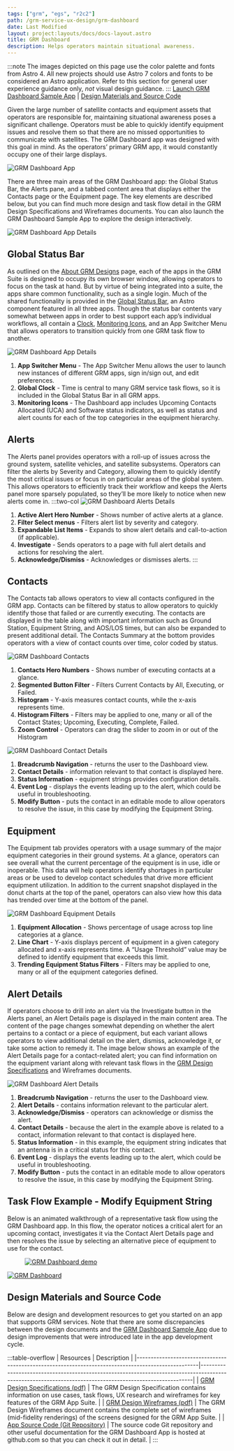```yaml
---
tags: ["grm", "egs", "r2c2"]
path: /grm-service-ux-design/grm-dashboard
date: Last Modified
layout: project:layouts/docs/docs-layout.astro
title: GRM Dashboard
description: Helps operators maintain situational awareness.
---
```


:::note
The images depicted on this page use the color palette and fonts from Astro 4. All new projects should use Astro 7 colors and fonts to be considered an Astro application. Refer to this section for general user experience guidance only, _not_ visual design guidance.
:::
[Launch GRM Dashboard Sample App](https://grm-dashboard-react.netlify.app) | [Design Materials and Source Code](/grm-service-ux-design/grm-dashboard/#design-materials-and-source-code)

Given the large number of satellite contacts and equipment assets that operators are responsible for, maintaining situational awareness poses a significant challenge. Operators must be able to quickly identify equipment issues and resolve them so that there are no missed opportunities to communicate with satellites. The GRM Dashboard app was designed with this goal in mind. As the operators’ primary GRM app, it would constantly occupy one of their large displays.

![GRM Dashboard App](/img/service-specific-ux-design/grm-dashboard/grm-dashboard-app.webp)

There are three main areas of the GRM Dashboard app: the Global Status Bar, the Alerts pane, and a tabbed content area that displays either the Contacts page or the Equipment page. The key elements are described below, but you can find much more design and task flow detail in the GRM Design Specifications and Wireframes documents. You can also launch the GRM Dashboard Sample App to explore the design interactively.

![GRM Dashboard App Details](/img/service-specific-ux-design/grm-dashboard/grm-dashboard-app-details.webp)

## Global Status Bar

As outlined on the [About GRM Designs](/grm-service-ux-design/about-the-grm-designs) page, each of the apps in the GRM Suite is designed to occupy its own browser window, allowing operators to focus on the task at hand. But by virtue of being integrated into a suite, the apps share common functionality, such as a single login. Much of the shared functionality is provided in the [Global Status Bar](/components/global-status-bar), an Astro component featured in all three apps. Though the status bar contents vary somewhat between apps in order to best support each app’s individual workflows, all contain a [Clock](/components/clock), [Monitoring Icons](/components/icons-and-symbols), and an App Switcher Menu that allows operators to transition quickly from one GRM task flow to another.

![GRM Dashboard App Details](/img/service-specific-ux-design/grm-dashboard/grm-dashboard-global-status-bar-details.webp)

1. **App Switcher Menu** - The App Switcher Menu allows the user to launch new instances of different GRM apps, sign in/sign out, and edit preferences.
2. **Global Clock** - Time is central to many GRM service task flows, so it is included in the Global Status Bar in all GRM apps.
3. **Monitoring Icons** - The Dashboard app includes Upcoming Contacts Allocated (UCA) and Software status indicators, as well as status and alert counts for each of the top categories in the equipment hierarchy.

## Alerts

The Alerts panel provides operators with a roll-up of issues across the ground system, satellite vehicles, and satellite subsystems. Operators can filter the alerts by Severity and Category, allowing them to quickly identify the most critical issues or focus in on particular areas of the global system. This allows operators to efficiently track their workflow and keeps the Alerts panel more sparsely populated, so they’ll be more likely to notice when new alerts come in.
:::two-col
![GRM Dashboard Alerts Details](/img/service-specific-ux-design/grm-dashboard/grm-dashboard-alert-details.webp)

1. **Active Alert Hero Number** - Shows number of active alerts at a glance.
2. **Filter Select menus** - Filters alert list by severity and category.
3. **Expandable List Items** - Expands to show alert details and call-to-action (if applicable).
4. **Investigate** - Sends operators to a page with full alert details and actions for resolving the alert.
5. **Acknowledge/Dismiss** - Acknowledges or dismisses alerts.
   :::

## Contacts

The Contacts tab allows operators to view all contacts configured in the GRM app. Contacts can be filtered by status to allow operators to quickly identify those that failed or are currently executing. The contacts are displayed in the table along with important information such as Ground Station, Equipment String, and AOS/LOS times, but can also be expanded to present additional detail. The Contacts Summary at the bottom provides operators with a view of contact counts over time, color coded by status.

![GRM Dashboard Contacts](/img/service-specific-ux-design/grm-dashboard/grm-dashboard-contact-details.webp)

1. **Contacts Hero Numbers** - Shows number of executing contacts at a glance.
2. **Segmented Button Filter** - Filters Current Contacts by All, Executing, or Failed.
3. **Histogram** - Y-axis measures contact counts, while the x-axis represents time.
4. **Histogram Filters** - Filters may be applied to one, many or all of the Contact States; Upcoming, Executing, Complete, Failed.
5. **Zoom Control** - Operators can drag the slider to zoom in or out of the Histogram

![GRM Dashboard Contact Details]()

1. **Breadcrumb Navigation** - returns the user to the Dashboard view.
2. **Contact Details** - information relevant to that contact is displayed here.
3. **Status Information** - equipment strings provides configuration details.
4. **Event Log** - displays the events leading up to the alert, which could be useful in troubleshooting.
5. **Modify Button** - puts the contact in an editable mode to allow operators to resolve the issue, in this case by modifying the Equipment String.

## Equipment

The Equipment tab provides operators with a usage summary of the major equipment categories in their ground systems. At a glance, operators can see overall what the current percentage of the equipment is in use, idle or inoperable. This data will help operators identify shortages in particular areas or be used to develop contact schedules that drive more efficient equipment utilization. In addition to the current snapshot displayed in the donut charts at the top of the panel, operators can also view how this data has trended over time at the bottom of the panel.

![GRM Dashboard Equipment Details](/img/service-specific-ux-design/grm-dashboard/grm-dashboard-equipment-details.webp)

1. **Equipment Allocation** - Shows percentage of usage across top line categories at a glance.
2. **Line Chart** - Y-axis displays percent of equipment in a given category allocated and x-axis represents time. A “Usage Threshold” value may be defined to identify equipment that exceeds this limit.
3. **Trending Equipment Status Filters** - Filters may be applied to one, many or all of the equipment categories defined.

## Alert Details

If operators choose to drill into an alert via the Investigate button in the Alerts panel, an Alert Details page is displayed in the main content area. The content of the page changes somewhat depending on whether the alert pertains to a contact or a piece of equipment, but each variant allows operators to view additional detail on the alert, dismiss, acknowledge it, or take some action to remedy it. The image below shows an example of the Alert Details page for a contact-related alert; you can find information on the equipment variant along with relevant task flows in the [GRM Design Specifications](/grm-service-ux-design/grm-dashboard/#design-materials-and-source-code) and Wireframes documents.

![GRM Dashboard Alert Details](/img/service-specific-ux-design/grm-dashboard/grm-dashboard-contact-alert-details.webp)

1. **Breadcrumb Navigation** - returns the user to the Dashboard view.
2. **Alert Details** - contains information relevant to the particular alert.
3. **Acknowledge/Dismiss** - operators can acknowledge or dismiss the alert.
4. **Contact Details** - because the alert in the example above is related to a contact, information relevant to that contact is displayed here.
5. **Status Information** - in this example, the equipment string indicates that an antenna is in a critical status for this contact.
6. **Event Log** - displays the events leading up to the alert, which could be useful in troubleshooting.
7. **Modify Button** - puts the contact in an editable mode to allow operators to resolve the issue, in this case by modifying the Equipment String.

## Task Flow Example - Modify Equipment String

Below is an animated walkthrough of a representative task flow using the GRM Dashboard app. In this flow, the operator notices a critical alert for an upcoming contact, investigates it via the Contact Alert Details page and then resolves the issue by selecting an alternative piece of equipment to use for the contact.

<div markdown="1">
 <figure>
  <a href="#demo" class="demo" name="close">
   <span class="icon-play"></span>
   <img src="/img/service-specific-ux-design/grm-dashboard/grm-dashboard-modify-string-placeholder.png"
   alt="GRM Dashboard demo" />
  </a>
 </figure>
 <a href="#close" class="lightbox" id="demo" markdown="1">
  <img src="/img/service-specific-ux-design/grm-dashboard/grm-dashboard-modify-string.gif" alt="GRM Dashboard" />
 </a>
</div>

## Design Materials and Source Code

Below are design and development resources to get you started on an app that supports GRM services. Note that there are some discrepancies between the design documents and the [GRM Dashboard Sample App](https://grm-dashboard-react.netlify.app) due to design improvements that were introduced late in the app development cycle.

:::table-overflow
| Resources                                                                                          | Description                                                                                                                                             |
|----------------------------------------------------------------------------------------------------|---------------------------------------------------------------------------------------------------------------------------------------------------------|
| [GRM Design Specifications (pdf)](/pdf/grm-specifications.pdf)                                     | The GRM Design Specification contains information on use cases, task flows, UX research and wireframes for key features of the GRM App Suite.           |
| [GRM Design Wireframes (pdf)](/pdf/grm-wireframes.pdf)                                             | The GRM Design Wireframes document contains the complete set of wireframes (mid-fidelity renderings) of the screens designed for the GRM App Suite.     |
| [App Source Code (Git Repository)](https://github.com/RocketCommunicationsInc/grm-dashboard-react) | The source code Git repository and other useful documentation for the GRM Dashboard App is hosted at github.com so that you can check it out in detail. |
:::
